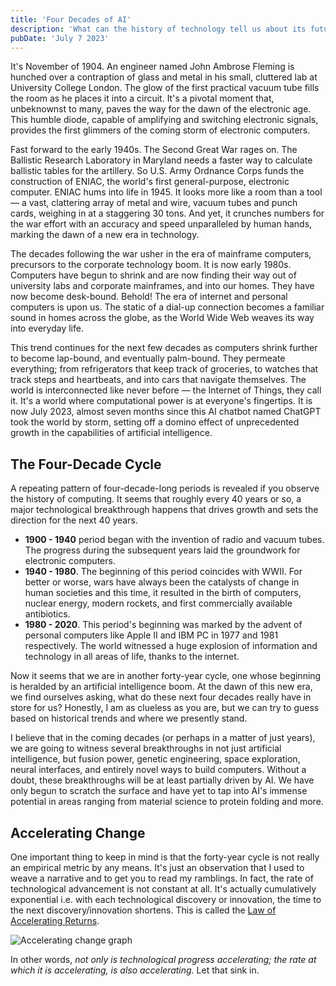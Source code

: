 ```yaml
---
title: 'Four Decades of AI'
description: 'What can the history of technology tell us about its future?'
pubDate: 'July 7 2023'
---
```


It's November of 1904. An engineer named John Ambrose Fleming is hunched over a contraption of glass and metal in his small, cluttered lab at University College London. The glow of the first practical vacuum tube fills the room as he places it into a circuit. It's a pivotal moment that, unbeknownst to many, paves the way for the dawn of the electronic age. This humble diode, capable of amplifying and switching electronic signals, provides the first glimmers of the coming storm of electronic computers.

Fast forward to the early 1940s. The Second Great War rages on. The Ballistic Research Laboratory in Maryland needs a faster way to calculate ballistic tables for the artillery. So U.S. Army Ordnance Corps funds the construction of ENIAC, the world's first general-purpose, electronic computer. ENIAC hums into life in 1945. It looks more like a room than a tool — a vast, clattering array of metal and wire, vacuum tubes and punch cards, weighing in at a staggering 30 tons. And yet, it crunches numbers for the war effort with an accuracy and speed unparalleled by human hands, marking the dawn of a new era in technology.

The decades following the war usher in the era of mainframe computers, precursors to the corporate technology boom. It is now early 1980s. Computers have begun to shrink and are now finding their way out of university labs and corporate mainframes, and into our homes. They have now become desk-bound. Behold! The era of internet and personal computers is upon us. The static of a dial-up connection becomes a familiar sound in homes across the globe, as the World Wide Web weaves its way into everyday life.

This trend continues for the next few decades as computers shrink further to become lap-bound, and eventually palm-bound. They permeate everything; from refrigerators that keep track of groceries, to watches that track steps and heartbeats, and into cars that navigate themselves. The world is interconnected like never before — the Internet of Things, they call it. It's a world where computational power is at everyone's fingertips. It is now July 2023, almost seven months since this AI chatbot named ChatGPT took the world by storm, setting off a domino effect of unprecedented growth in the capabilities of artificial intelligence.

## The Four-Decade Cycle

A repeating pattern of four-decade-long periods is revealed if you observe the history of computing. It seems that roughly every 40 years or so, a major technological breakthrough happens that drives growth and sets the direction for the next 40 years.

- **1900 - 1940** period began with the invention of radio and vacuum tubes. The progress during the subsequent years laid the groundwork for electronic computers.
- **1940 - 1980**. The beginning of this period coincides with WWII. For better or worse, wars have always been the catalysts of change in human societies and this time, it resulted in the birth of computers, nuclear energy, modern rockets, and first commercially available antibiotics.
- **1980 - 2020**. This period's beginning was marked by the advent of personal computers like Apple II and IBM PC in 1977 and 1981 respectively. The world witnessed a huge explosion of information and technology in all areas of life, thanks to the internet.

Now it seems that we are in another forty-year cycle, one whose beginning is heralded by an artificial intelligence boom. At the dawn of this new era, we find ourselves asking, what do these next four decades really have in store for us? Honestly, I am as clueless as you are, but we can try to guess based on historical trends and where we presently stand.

I believe that in the coming decades (or perhaps in a matter of just years), we are going to witness several breakthroughs in not just artificial intelligence, but fusion power, genetic engineering, space exploration, neural interfaces, and entirely novel ways to build computers. Without a doubt, these breakthroughs will be at least partially driven by AI. We have only begun to scratch the surface and have yet to tap into AI's immense potential in areas ranging from material science to protein folding and more.

## Accelerating Change

One important thing to keep in mind is that the forty-year cycle is not really an empirical metric by any means. It's just an observation that I used to weave a narrative and to get you to read my ramblings. In fact, the rate of technological advancement is not constant at all. It's actually cumulatively exponential i.e. with each technological discovery or innovation, the time to the next discovery/innovation shortens. This is called the [Law of Accelerating Returns](https://www.thekurzweillibrary.com/the-law-of-accelerating-returns).

![Accelerating change graph](/media/blog/accelerating-change.jpeg)

In other words, _not only is technological progress accelerating; the rate at which it is accelerating, is also accelerating._ Let that sink in.
